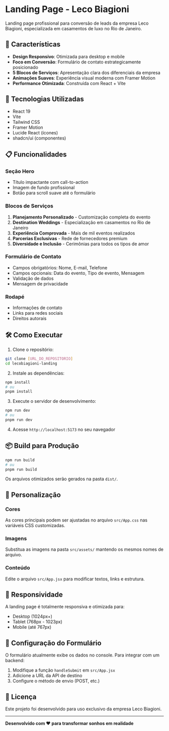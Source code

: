 # Landing Page - Leco Biagioni

Landing page profissional para conversão de leads da empresa Leco Biagioni, especializada em casamentos de luxo no Rio de Janeiro.

## 🎯 Características

- **Design Responsivo**: Otimizada para desktop e mobile
- **Foco em Conversão**: Formulário de contato estrategicamente posicionado
- **5 Blocos de Serviços**: Apresentação clara dos diferenciais da empresa
- **Animações Suaves**: Experiência visual moderna com Framer Motion
- **Performance Otimizada**: Construída com React + Vite

## 🚀 Tecnologias Utilizadas

- React 19
- Vite
- Tailwind CSS
- Framer Motion
- Lucide React (ícones)
- shadcn/ui (componentes)

## 📋 Funcionalidades

### Seção Hero
- Título impactante com call-to-action
- Imagem de fundo profissional
- Botão para scroll suave até o formulário

### Blocos de Serviços
1. **Planejamento Personalizado** - Customização completa do evento
2. **Destination Weddings** - Especialização em casamentos no Rio de Janeiro
3. **Experiência Comprovada** - Mais de mil eventos realizados
4. **Parcerias Exclusivas** - Rede de fornecedores premium
5. **Diversidade e Inclusão** - Cerimônias para todos os tipos de amor

### Formulário de Contato
- Campos obrigatórios: Nome, E-mail, Telefone
- Campos opcionais: Data do evento, Tipo de evento, Mensagem
- Validação de dados
- Mensagem de privacidade

### Rodapé
- Informações de contato
- Links para redes sociais
- Direitos autorais

## 🛠️ Como Executar

1. Clone o repositório:
```bash
git clone [URL_DO_REPOSITORIO]
cd lecobiagioni-landing
```

2. Instale as dependências:
```bash
npm install
# ou
pnpm install
```

3. Execute o servidor de desenvolvimento:
```bash
npm run dev
# ou
pnpm run dev
```

4. Acesse `http://localhost:5173` no seu navegador

## 📦 Build para Produção

```bash
npm run build
# ou
pnpm run build
```

Os arquivos otimizados serão gerados na pasta `dist/`.

## 🎨 Personalização

### Cores
As cores principais podem ser ajustadas no arquivo `src/App.css` nas variáveis CSS customizadas.

### Imagens
Substitua as imagens na pasta `src/assets/` mantendo os mesmos nomes de arquivo.

### Conteúdo
Edite o arquivo `src/App.jsx` para modificar textos, links e estrutura.

## 📱 Responsividade

A landing page é totalmente responsiva e otimizada para:
- Desktop (1024px+)
- Tablet (768px - 1023px)
- Mobile (até 767px)

## 🔧 Configuração do Formulário

O formulário atualmente exibe os dados no console. Para integrar com um backend:

1. Modifique a função `handleSubmit` em `src/App.jsx`
2. Adicione a URL da API de destino
3. Configure o método de envio (POST, etc.)

## 📄 Licença

Este projeto foi desenvolvido para uso exclusivo da empresa Leco Biagioni.

---

**Desenvolvido com ❤️ para transformar sonhos em realidade**

